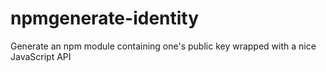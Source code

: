 # npmgenerate-identity
Generate an npm module containing one's public key wrapped with a nice JavaScript API
